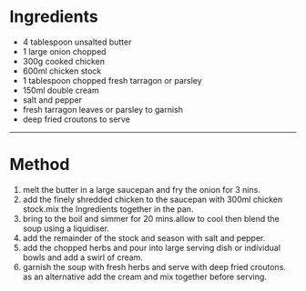 # Ingredients

-   4 tablespoon unsalted butter
-   1 large onion chopped
-   300g cooked chicken
-   600ml chicken stock
-   1 tablespoon chopped fresh tarragon or parsley
-   150ml double cream
-   salt and pepper
-   fresh tarragon leaves or parsley to garnish
-   deep fried croutons to serve

------------------------------------------------------------------------

# Method

1.  melt the butter in a large saucepan and fry the onion for 3 nins.
2.  add the finely shredded chicken to the saucepan with 300ml chicken stock.mix the Ingredients together in the pan.
3.  bring to the boil and simmer for 20 mins.allow to cool then blend the soup using a liquidiser.
4.  add the remainder of the stock and season with salt and pepper.
5.  add the chopped herbs and pour into large serving dish or individual bowls and add a swirl of cream.
6.  garnish the soup with fresh herbs and serve with deep fried croutons. as an alternative add the cream and mix together before serving.

